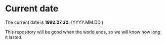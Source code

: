 # Current date

The current date is **1992.07.30.** (YYYY.MM.DD.)

This repository will be good when the world ends, so we will know how long it lasted.
